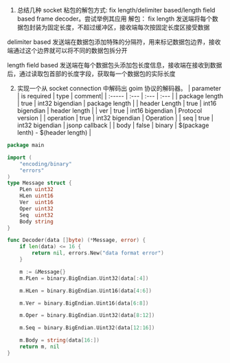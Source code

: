 1. 总结几种 socket 粘包的解包方式: fix length/delimiter based/length field based frame decoder。尝试举例其应用
解包：
fix length
发送端将每个数据包封装为固定长度，不超过缓冲区，接收端每次按固定长度区接受数据

delimiter based
发送端在数据包添加特殊的分隔符，用来标记数据包边界，接收端通过这个边界就可以将不同的数据包拆分开

length field based
发送端在每个数据包头添加包长度信息，接收端在接收到数据后，通过读取包首部的长度字段，获取每一个数据包的实际长度

2. 实现一个从 socket connection 中解码出 goim 协议的解码器。
| parameter     | is required  | type | comment|
| :-----     | :---  | :--- | :---       |
| package length        | true  | int32 bigendian | package length |
| header Length         | true  | int16 bigendian    | header length |
| ver        | true  | int16 bigendian    | Protocol version |
| operation          | true | int32 bigendian | Operation |
| seq         | true | int32 bigendian | jsonp callback |
| body         | false | binary | $(package lenth) - $(header length) |
``` go
package main

import (
	"encoding/binary"
	"errors"
)
type Message struct {
	PLen uint32
	HLen uint16
	Ver  uint16
	Oper uint32
	Seq  uint32
	Body string
}

func Decoder(data []byte) (*Message, error) {
	if len(data) <= 16 {
		return nil, errors.New("data format error")
	}

	m := &Message{}
	m.PLen = binary.BigEndian.Uint32(data[:4])

	m.HLen = binary.BigEndian.Uint16(data[4:6])

	m.Ver = binary.BigEndian.Uint16(data[6:8])

	m.Oper = binary.BigEndian.Uint32(data[8:12])

	m.Seq = binary.BigEndian.Uint32(data[12:16])

	m.Body = string(data[16:])
	return m, nil
}
```
